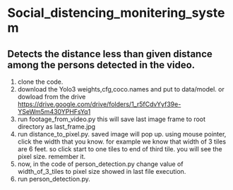# Social_distencing_monitering_system

## Detects the distance less than given distance among the persons detected in the video. 

1. clone the code.
2. download the Yolo3 weights,cfg,coco.names and put to data/model. or dowload from the drive https://drive.google.com/drive/folders/1_r5fCdvYyf39e-YSeWm5m430YPHFsYq1
3. run footage_from_video.py this will save last image frame to root directory as last_frame.jpg
4. run distance_to_pixel.py. saved image will pop up. using mouse pointer, click the width that you know. for example we know that width of 3 tiles are 6 feet. so click start to one tiles to end of third tile. you will see the pixel size. remember it.
5. now, in the code of person_detection.py change value of width_of_3_tiles to pixel size showed in last file execution.
6. run person_detection.py.